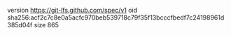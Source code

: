 version https://git-lfs.github.com/spec/v1
oid sha256:acf2c7c8e0a5acfc970beb539718c79f35f13bcccfbedf7c24198961d385d04f
size 865
